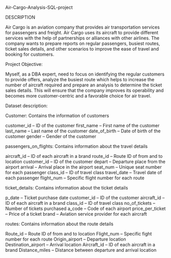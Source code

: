 Air-Cargo-Analysis-SQL-project

DESCRIPTION

Air Cargo is an aviation company that provides air transportation services for passengers and freight. Air Cargo uses its aircraft to provide different services with the help of partnerships or alliances with other airlines. The company wants to prepare reports on regular passengers, busiest routes, ticket sales details, and other scenarios to improve the ease of travel and booking for customers.

Project Objective:

Myself, as a DBA expert, need to focus on identifying the regular customers to provide offers, analyze the busiest route which helps to increase the number of aircraft required and prepare an analysis to determine the ticket sales details. This will ensure that the company improves its operability and becomes more customer-centric and a favorable choice for air travel.


Dataset description:

Customer: Contains the information of customers

customer_id – ID of the customer first_name – First name of the customer last_name – Last name of the customer date_of_birth – Date of birth of the customer gender – Gender of the customer

passengers_on_flights: Contains information about the travel details

aircraft_id – ID of each aircraft in a brand route_id – Route ID of from and to location customer_id – ID of the customer depart – Departure place from the airport arrival – Arrival place in the airport seat_num – Unique seat number for each passenger class_id – ID of travel class travel_date – Travel date of each passenger flight_num – Specific flight number for each route

ticket_details: Contains information about the ticket details

p_date – Ticket purchase date customer_id – ID of the customer aircraft_id – ID of each aircraft in a brand class_id – ID of travel class no_of_tickets – Number of tickets purchased a_code – Code of each airport price_per_ticket – Price of a ticket brand – Aviation service provider for each aircraft

routes: Contains information about the route details

Route_id – Route ID of from and to location Flight_num – Specific fight number for each route Origin_airport – Departure location Destination_airport – Arrival location Aircraft_id – ID of each aircraft in a brand Distance_miles – Distance between departure and arrival location

